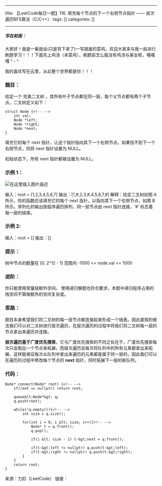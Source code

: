 
--- 
title:  【LeetCode每日一题】116. 填充每个节点的下一个右侧节点指针 —— 层次遍历BFS算法（C/C++） 
tags: []
categories: [] 

---
##### 写在前面：

大家好！我是一看就会(只是背下来了)一写就废的菜鸡，欢迎大家来与我一起进行刷题学习！！！下面先上鸡汤（本菜鸡），刷题前怎么能没有鸡汤与美女呢，嘎嘎嘎 ^ - ^

>  
 我的喜欢写在云里，从此整个世界都是你！！！ 


### 题目：

给定一个 完美二叉树 ，其所有叶子节点都在同一层，每个父节点都有两个子节点。二叉树定义如下：

```
struct Node {<!-- -->
    int val;
    Node *left;
    Node *right;
    Node *next;
}

```

填充它的每个 next 指针，让这个指针指向其下一个右侧节点。如果找不到下一个右侧节点，则将 next 指针设置为 NULL。

初始状态下，所有 next 指针都被设置为 NULL。

### 示例 1：

<img src="https://img-blog.csdnimg.cn/3b843b613e9242b08377533f73c80d0f.png?x-oss-process=image/watermark,type_d3F5LXplbmhlaQ,shadow_50,text_Q1NETiBA5L-X5Lq6TGF5bWFu,size_20,color_FFFFFF,t_70,g_se,x_16#pic_center" alt="在这里插入图片描述">

输入：root = [1,2,3,4,5,6,7] 输出：[1,#,2,3,#,4,5,6,7,#] 解释：给定二叉树如图 A 所示，你的函数应该填充它的每个 next 指针，以指向其下一个右侧节点，如图 B 所示。序列化的输出按层序遍历排列，同一层节点由 next 指针连接，‘#’ 标志着每一层的结束。

### 示例 2:

输入：root = [] 输出：[]

### 提示：

树中节点的数量在 [0, 2^12 - 1] 范围内 -1000 &lt;= node.val &lt;= 1000

### 进阶：

你只能使用常量级额外空间。 使用递归解题也符合要求，本题中递归程序占用的栈空间不算做额外的空间复杂度。

### 思路：

题目本身希望我们将二叉树的每一层节点都连接起来形成一个链表。因此直观的做法我们可以对二叉树进行层次遍历，在层次遍历的过程中将我们将二叉树每一层的节点拿出来遍历并连接。

**层次遍历基于广度优先搜索**，它与广度优先搜索的不同之处在于，广度优先搜索每次只会取出一个节点来拓展，而层次遍历会每次将队列中的所有元素都拿出来拓展，这样能保证每次从队列中拿出来遍历的元素都是属于同一层的，因此我们可以在遍历的过程中修改每个节点的 **next** 指针，同时拓展下一层的新队列。

### 代码：

```
Node* connect(Node* root) {<!-- -->
    if(root == nullptr) return root;
    
    queue&lt;Node*&gt; q;
    q.push(root);
    
    while(!q.empty()){<!-- -->
        int size = q.size();
        
        for(int i = 0; i &lt; size; i++){<!-- -->
            Node* t = q.front();
            q.pop();
            
            if(i &lt; size - 1) t-&gt;next = q.front();
            
            if(t-&gt;left != nullptr) q.push(t-&gt;left);
            if(t-&gt;right != nullptr) q.push(t-&gt;right);
        }
    }
    return root;
}

```

来源：力扣（LeetCode） 链接：
